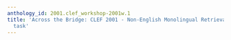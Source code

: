 ```yaml
---
anthology_id: 2001.clef_workshop-2001w.1
title: 'Across the Bridge: CLEF 2001 - Non-English Monolingual Retrieval. The French
  task'
---
```

